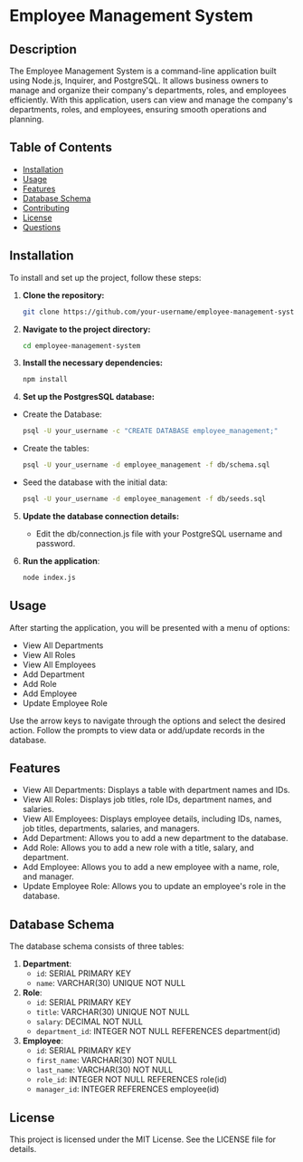 # Employee Management System

## Description

The Employee Management System is a command-line application built using Node.js, Inquirer, and PostgreSQL. It allows business owners to manage and organize their company's departments, roles, and employees efficiently. With this application, users can view and manage the company's departments, roles, and employees, ensuring smooth operations and planning.

## Table of Contents

- [Installation](#installation)
- [Usage](#usage)
- [Features](#features)
- [Database Schema](#database-schema)
- [Contributing](#contributing)
- [License](#license)
- [Questions](#questions)

## Installation

To install and set up the project, follow these steps:

1. **Clone the repository:**
   ```bash
   git clone https://github.com/your-username/employee-management-system.git
2. **Navigate to the project directory:** 
    ```bash
    cd employee-management-system
3. **Install the necessary dependencies:**
    ```bash
    npm install
4. **Set up the PostgresSQL database:**
-   Create the Database:
      ```bash
    psql -U your_username -c "CREATE DATABASE employee_management;" 

-   Create the tables:
     ```bash
    psql -U your_username -d employee_management -f db/schema.sql

- Seed the database with the initial data:
    ```bash
    psql -U your_username -d employee_management -f db/seeds.sql
5. **Update the database connection details:**
    - Edit the db/connection.js file with your PostgreSQL username and password.

6. **Run the application**:
    ```bash
    node index.js

## Usage
After starting the application, you will be presented with a menu of options:
- View All Departments
- View All Roles
- View All Employees
- Add Department
- Add Role
- Add Employee
- Update Employee Role

Use the arrow keys to navigate through the options and select the desired action. Follow the prompts to view data or add/update records in the database.

## Features

- View All Departments: Displays a table with department names and IDs.
- View All Roles: Displays job titles, role IDs, department names, and salaries.
- View All Employees: Displays employee details, including IDs, names, job titles, departments, salaries, and managers.
- Add Department: Allows you to add a new department to the database.
- Add Role: Allows you to add a new role with a title, salary, and department.
- Add Employee: Allows you to add a new employee with a name, role, and manager.
- Update Employee Role: Allows you to update an employee's role in the database.

## Database Schema

The database schema consists of three tables:

1.  **Department**:
    - `id`: SERIAL PRIMARY KEY
    - `name`: VARCHAR(30) UNIQUE NOT NULL
2. **Role**:
    - `id`: SERIAL PRIMARY KEY
    - `title`: VARCHAR(30) UNIQUE NOT NULL
    - `salary`: DECIMAL NOT NULL
    - `department_id`: INTEGER NOT NULL REFERENCES department(id)
3. **Employee**:
    - `id`: SERIAL PRIMARY KEY
    - `first_name`: VARCHAR(30) NOT NULL
    - `last_name`: VARCHAR(30) NOT NULL
    - `role_id`: INTEGER NOT NULL REFERENCES role(id)
    - `manager_id`: INTEGER REFERENCES employee(id)

## License

This project is licensed under the MIT License. See the LICENSE file for details.